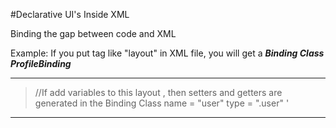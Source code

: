 #Declarative UI's Inside XML

Binding the gap between code and XML

Example:
If you put tag like "layout" in XML file, you will get a ***Binding Class ProfileBinding***

---
> <!-- profile.xml -->
> <layout>
> <LinearLayout>
> //If add variables to this layout , then setters and getters are generated in the Binding Class
>     <data>
>      <variable>
>      name = "user"
>      type = ".user"
>      </variable>
>     </data>
> </LinearLayout>
> </layout>'
---
